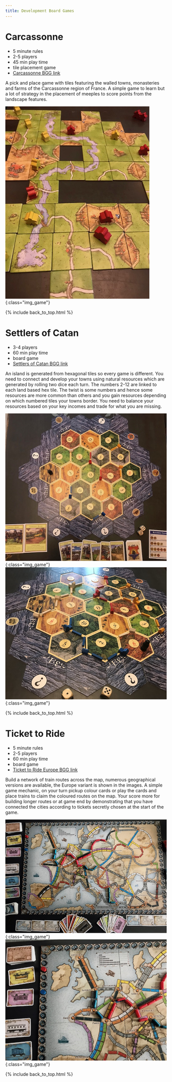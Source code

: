 ```yaml
---
title: Development Board Games
---
```


# Carcassonne

* 5 minute rules
* 2-5 players
* 45 min play time
* tile placement game
* [Carcassonne BGG link](https://boardgamegeek.com/boardgame/822/carcassonne)

A pick and place game with tiles featuring the walled towns, monasteries and farms of the Carcassonne region of France.
A simple game to learn but a lot of strategy in the placement of meeples to score points from the landscape features.

![Carcassonne mid game](/images/boardgames/classic/carcasonne_01.jpg "Carcassonne mid game"){:class="img_game"}

{% include back_to_top.html %}

# Settlers of Catan

* 3-4 players
* 60 min play time
* board game
* [Settlers of Catan BGG link](https://www.boardgamegeek.com/boardgame/13/catan)

An island is generated from hexagonal tiles so every game is different.
You need to connect and develop your towns using natural resources which are generated by rolling two dice each turn.
The numbers 2-12 are linked to each land based hex tile.
The twist is some numbers and hence some resources are more common than others and you gain resources depending on which numbered tiles your
towns border. You need to balance your resources based on your key incomes and trade for what you are missing.

![Catan setup](/images/boardgames/classic/settlers_01.jpg "Catan setup"){:class="img_game"}
![Catan midgame](/images/boardgames/classic/settlers_04.jpg "Catan midgame"){:class="img_game"}

{% include back_to_top.html %}

# Ticket to Ride

* 5 minute rules
* 2-5 players
* 60 min play time
* board game
* [Ticket to Ride Europe BGG link](https://boardgamegeek.com/boardgame/14996/ticket-ride-europe)

Build a network of train routes across the map, numerous geographical versions are available,
the Europe variant is shown in the images. A simple game mechanic, on your turn pickup colour cards
or play the cards and place trains to claim the coloured routes on the map. Your score more for building longer routes
or at game end by demonstrating that you have connected the cities according to tickets secretly chosen at the start of the game.

![Ticket to ride setup](/images/boardgames/classic/tickettoride_01.jpg "Ticket to ride setup"){:class="img_game"}
![Ticket to ride zoom](/images/boardgames/classic/tickettoride_03.jpg "Ticket to ride zoom"){:class="img_game"}

{% include back_to_top.html %}
